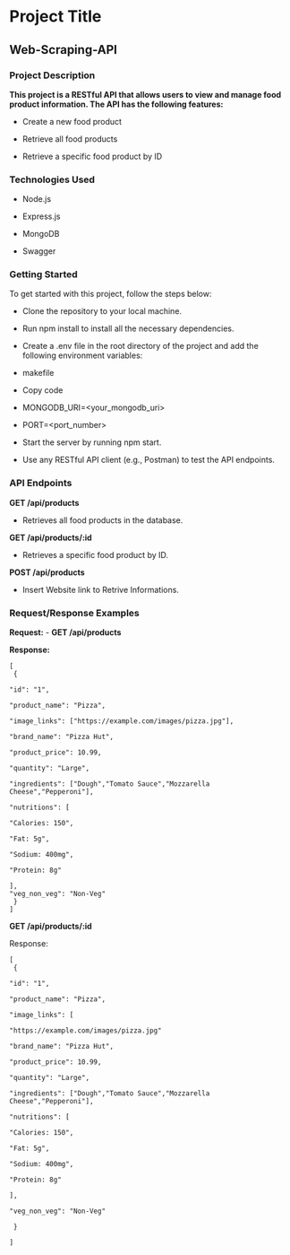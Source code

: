 # Project Title

## Web-Scraping-API

### Project Description

**This project is a RESTful API that allows users to view and manage food product information. The API has the following features:**

- Create a new food product

- Retrieve all food products

- Retrieve a specific food product by ID

### Technologies Used

- Node.js

- Express.js

- MongoDB

- Swagger

### Getting Started

To get started with this project, follow the steps below:

- Clone the repository to your local machine.

- Run npm install to install all the necessary dependencies.

- Create a .env file in the root directory of the project and add the following environment variables:

- makefile

- Copy code

- MONGODB_URI=<your_mongodb_uri>

- PORT=<port_number>

- Start the server by running npm start.

- Use any RESTful API client (e.g., Postman) to test the API endpoints.

### API Endpoints

**GET /api/products**

- Retrieves all food products in the database.

**GET /api/products/:id**

- Retrieves a specific food product by ID.

**POST /api/products**

- Insert Website link to Retrive Informations.

### **Request/Response Examples**

**Request:** - **GET /api/products**

**Response:**

```
[
 {

"id": "1",

"product_name": "Pizza",

"image_links": ["https://example.com/images/pizza.jpg"],

"brand_name": "Pizza Hut",

"product_price": 10.99,

"quantity": "Large",

"ingredients": ["Dough","Tomato Sauce","Mozzarella Cheese","Pepperoni"],

"nutritions": [

"Calories: 150",

"Fat: 5g",

"Sodium: 400mg",

"Protein: 8g"

],
"veg_non_veg": "Non-Veg"
 }
]
```

**GET /api/products/:id**

Response:

```
[
 {

"id": "1",

"product_name": "Pizza",

"image_links": [

"https://example.com/images/pizza.jpg"

"brand_name": "Pizza Hut",

"product_price": 10.99,

"quantity": "Large",

"ingredients": ["Dough","Tomato Sauce","Mozzarella Cheese","Pepperoni"],

"nutritions": [

"Calories: 150",

"Fat: 5g",

"Sodium: 400mg",

"Protein: 8g"

],

"veg_non_veg": "Non-Veg"

 }

]
```
